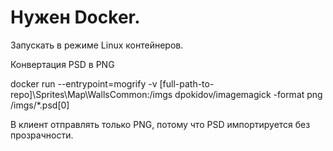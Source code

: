 # Нужен Docker.

Запускать в режиме Linux контейнеров.

Конвертация PSD в PNG

docker run --entrypoint=mogrify -v [full-path-to-repo]\Sprites\Map\WallsCommon:/imgs dpokidov/imagemagick -format png /imgs/*.psd[0]

В клиент отправлять только PNG, потому что PSD импортируется без прозрачности.